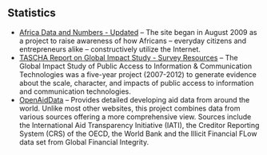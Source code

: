 
## Statistics

- [Africa Data and Numbers - Updated](http://www.oafrica.com/data/) – The site began in August 2009 as a project to raise awareness of how Africans – everyday citizens and entrepreneurs alike – constructively utilize the Internet.
- [TASCHA Report on Global Impact Study - Survey Resources](http://www.globalimpactstudy.org/resources/resources-surveys/) – The Global Impact Study of Public Access to Information & Communication Technologies was a five-year project (2007-2012) to generate evidence about the scale, character, and impacts of public access to information and communication technologies.
- [OpenAidData](http://www.openaiddata.org/) – Provides detailed developing aid data from around the world. Unlike most other websites, this project combines data from various sources offering a more comprehensive view. Sources include the International Aid Transparency Initiative (IATI), the Creditor Reporting System (CRS) of the OECD, the World Bank and the Illicit Financial FLow data set from Global Financial Integrity.


